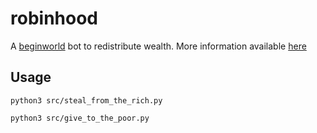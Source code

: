 # robinhood

A [beginworld](https://twitch.tv/beginbot) bot to redistribute wealth. More information available [here](https://github.com/beginbot/chat_thief)

## Usage

`python3 src/steal_from_the_rich.py`

`python3 src/give_to_the_poor.py`

